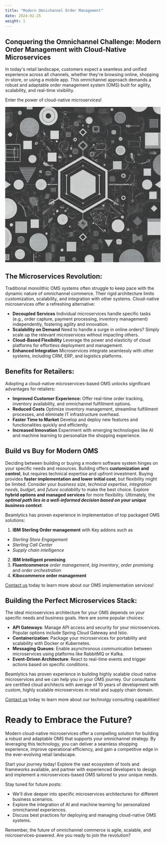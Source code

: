 ```yaml
---
title: "Modern Omnichannel Order Management"
date: 2024-02-25
weight: 1
---
```



## Conquering the Omnichannel Challenge: Modern Order Management with Cloud-Native Microservices

In today's retail landscape, customers expect a seamless and unified experience across all channels, whether they're browsing online, shopping in-store, or using a mobile app. This omnichannel approach demands a robust and adaptable order management system (OMS) built for agility, scalability, and real-time visibility. 

Enter the power of cloud-native microservices!

<img src="/images/modern_oms.jpg" alt="Modern Microservices based OMS" width="500"/>

## The Microservices Revolution:

Traditional monolithic OMS systems often struggle to keep pace with the dynamic nature of omnichannel commerce. Their rigid architecture limits customization, scalability, and integration with other systems. Cloud-native microservices offer a refreshing alternative:
* **Decoupled Services** Individual microservices handle specific tasks (e.g., order capture, payment processing, inventory management) independently, fostering agility and innovation.
* **Scalability on Demand** Need to handle a surge in online orders? Simply scale up the relevant microservices without impacting others.
* **Cloud-Based Flexibility** Leverage the power and elasticity of cloud platforms for effortless deployment and management.
* **Enhanced Integration** Microservices integrate seamlessly with other systems, including CRM, ERP, and logistics platforms.

## Benefits for Retailers:

Adopting a cloud-native microservices-based OMS unlocks significant advantages for retailers:
* **Improved Customer Experience:** Offer real-time order tracking, inventory availability, and omnichannel fulfillment options.
* **Reduced Costs** Optimize inventory management, streamline fulfillment processes, and eliminate IT infrastructure overhead.
* **Faster Time to Market** Develop and deploy new features and functionalities quickly and efficiently.
* **Increased Innovation** Experiment with emerging technologies like AI and machine learning to personalize the shopping experience.

## Build vs Buy for Modern OMS
Deciding between building or buying a modern software system hinges on your specific needs and resources. Building offers **customization and control**, but requires technical expertise and upfront investment. Buying provides **faster implementation and lower initial cost**, but flexibility might be limited. Consider your _business size_, _technical expertise_, _integration needs_, _budget_, and _future scalability_ to make the best choice. Explore **hybrid options and managed services** for more flexibility. Ultimately, the ***optimal path lies in a well-informed decision based on your unique business context***.

Beamlytics has proven experience in implementation of top packaged OMS solutions:
1. **IBM Sterling Order management** with Key addons such as
  * _Sterling Store Engagement_
  * *Sterling Call Center*
  * _Supply chain intelligence_
2. **IBM Intelligent promising** 
3. **Fluentcommerce** *order management*, *big inventory*, *order promising* and *order orchestration*
4. **Kibocommerce order management**

[Contact us](/contact?ref="OMS") today to learn more about our OMS implementation services!

## Building the Perfect Microservices Stack:

The ideal microservices architecture for your OMS depends on your specific needs and business goals. Here are some popular choices:
* **API Gateways**: Manage API access and security for your microservices. Popular options include Spring Cloud Gateway and Istio.
* **Containerization**: Package your microservices for portability and scalability with Docker or Kubernetes.
* **Messaging Queues**: Enable asynchronous communication between microservices using platforms like RabbitMQ or Kafka.
* **Event-Driven Architecture**: React to real-time events and trigger actions based on specific conditions.

Beamlytics has proven experience in building highly scalable cloud native microservices and we can help you in your OMS journey. Our consultants are certified cloud architects with average of 10 years of development with custom, highly scalable microservices in retail and supply chain domain.

[Contact us](/contact?ref="consulting") today to learn more about our technolgy consulting capabilities!


# Ready to Embrace the Future?

Modern cloud-native microservices offer a compelling solution for building a robust and adaptable OMS that supports your omnichannel strategy. By leveraging this technology, you can deliver a seamless shopping experience, improve operational efficiency, and gain a competitive edge in the ever-evolving retail landscape.

Start your journey today! Explore the vast ecosystem of tools and frameworks available, and partner with experienced developers to design and implement a microservices-based OMS tailored to your unique needs.

Stay tuned for future posts:
* We'll dive deeper into specific microservices architectures for different business scenarios.
* Explore the integration of AI and machine learning for personalized omnichannel experiences.
* Discuss best practices for deploying and managing cloud-native OMS systems.

Remember, the future of omnichannel commerce is agile, scalable, and microservices-powered. Are you ready to join the revolution?
